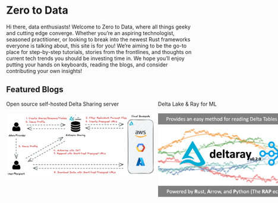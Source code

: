 # Zero to Data

<style>
.wrapper {
  display: grid;
  grid-template-columns: 400px 400px;
  row-gap: 1ch;
  column-gap: 1ch;
}
</style>

Hi there, data enthusiasts! Welcome to Zero to Data, where all things geeky and cutting edge converge. Whether you’re an aspiring technologist, seasoned practitioner, or looking to break into the newest Rust frameworks everyone is talking about, this site is for you! We’re aiming to be the go-to place for step-by-step tutorials, stories from the frontlines, and thoughts on current tech trends you should be investing time in. We hope you’ll enjoy putting your hands on keyboards, reading the blogs, and consider contributing your own insights!

## Featured Blogs

<div class="wrapper">
  <div>
    <div>Open source self-hosted Delta Sharing server</div>
    <br/>
    <a href="./delta-sharing/kotosiro-delta-sharing-server.html">
      <img src="delta-sharing/kotosiro-delta-sharing-server-image1.png">
    </a>
  </div>
  <div>
    <div>Delta Lake & Ray for ML</div>
    <br/>
    <a href="./ray/delta-ray-part1.html">
      <img src="ray/delta-ray-part1-image1.png">
    </a>
  </div>
</div>
